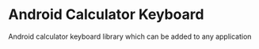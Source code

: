 # Android Calculator Keyboard
Android calculator keyboard library which can be added to any application
